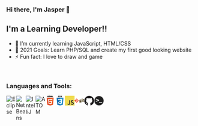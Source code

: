 ### Hi there, I'm Jasper 👋

## I'm a Learning Developer!!

- 🌱 I’m currently learning JavaScript, HTML/CSS
- 🥅 2021 Goals: Learn PHP/SQL and create my first good looking website
- ⚡ Fun fact: I love to draw and game

<br />

### Languages and Tools:


<img align="left" alt="Eclipse" width="26px" src="https://banner2.cleanpng.com/20181128/laf/kisspng-eclipse-computer-icons-application-software-portab-eclipse-icon-papirus-apps-iconset-papirus-developm-5bff1301a5b839.5743225715434432016788.jpg" />

<img align="left" alt="NetBeans" width="26px" src="https://upload.wikimedia.org/wikipedia/commons/thumb/9/98/Apache_NetBeans_Logo.svg/1200px-Apache_NetBeans_Logo.svg.png" />

<img align="left" alt="IntelliJ" width="26px" src="https://pbs.twimg.com/profile_images/1206618215767584769/zl48EuhC_400x400.jpg" />

<img align="left" alt="ATOM" width="26px" src="https://upload.wikimedia.org/wikipedia/commons/e/e2/Atom_1.0_icon.png" />


<img align="left" alt="HTML5" width="26px" src="https://raw.githubusercontent.com/github/explore/80688e429a7d4ef2fca1e82350fe8e3517d3494d/topics/html/html.png" />


<img align="left" alt="CSS3" width="26px" src="https://raw.githubusercontent.com/github/explore/80688e429a7d4ef2fca1e82350fe8e3517d3494d/topics/css/css.png" />


<img align="left" alt="JavaScript" width="26px" src="https://raw.githubusercontent.com/github/explore/80688e429a7d4ef2fca1e82350fe8e3517d3494d/topics/javascript/javascript.png" />


<img align="left" alt="Git" width="26px" src="https://raw.githubusercontent.com/github/explore/80688e429a7d4ef2fca1e82350fe8e3517d3494d/topics/git/git.png" />


<img align="left" alt="GitHub" width="26px" src="https://raw.githubusercontent.com/github/explore/78df643247d429f6cc873026c0622819ad797942/topics/github/github.png" />


<img align="left" alt="Terminal" width="26px" src="https://raw.githubusercontent.com/github/explore/80688e429a7d4ef2fca1e82350fe8e3517d3494d/topics/terminal/terminal.png" />

